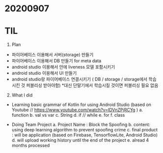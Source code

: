 # 20200907
# TIL

1. Plan
- 파이어베이스 이용해서 서버(storage) 만들기
- 파이어베이스 이용해서 DB 만들기 for meta data
- android studio 이용해서 안에 liveness 모델 포함시키기
- android studio 이용해서 UI 만들기
- android studio랑 파이어베이스 연결시키기 ( DB / storage / storage에서 학습시킨 것 퍼블리싱 받아야함) *대신 단말기에서 학습시킬 것이면 퍼블리싱 필요 없음


2. What I did

- Learning basic grammar of Kotlin for using Android Studio (based on Youtube // https://www.youtube.com/watch?v=IDVnZPjRCYg )
 a. function
 b. val vs var
 c. String
 d. if // while
 e. for
 f. class
 
 
- Doing Team Project
a. Project Name : Block the Spoofing
b. content: using deep learning algorithm to prevent spoofing crime
c. final product : will be application (based on Firebase, TensorflowLite, Android Studio)
d. will upload working history until the end of the project
e. alread 4 months processed


